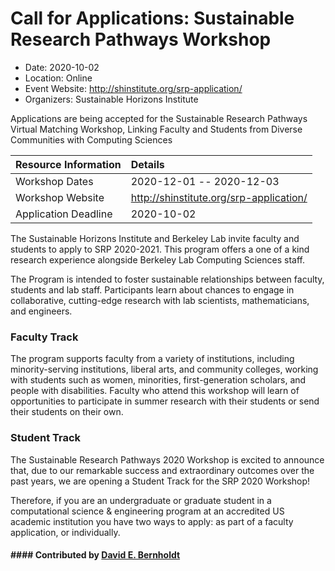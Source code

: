 # Call for Applications: Sustainable Research Pathways Workshop

- Date: 2020-10-02
- Location: Online
- Event Website: http://shinstitute.org/srp-application/
- Organizers: Sustainable Horizons Institute
			   
Applications are being accepted for the Sustainable Research Pathways Virtual Matching Workshop, Linking Faculty and Students from Diverse Communities with Computing Sciences 

Resource Information | Details
:--- | :---			   
Workshop Dates | 2020-12-01 -- 2020-12-03
Workshop Website | http://shinstitute.org/srp-application/
Application Deadline | 2020-10-02

The Sustainable Horizons Institute and Berkeley Lab invite faculty and students to apply to SRP 2020-2021. This program offers a one of a kind research experience alongside Berkeley Lab Computing Sciences staff.

The Program is intended to foster sustainable relationships between faculty, students and lab staff. Participants learn about chances to engage in collaborative, cutting-edge research with lab scientists, mathematicians, and engineers.

### Faculty Track

The program supports faculty from a variety of institutions, including minority-serving institutions, liberal arts, and community colleges, working with students such as women, minorities, first-generation scholars, and people with disabilities. Faculty who attend this workshop will learn of opportunities to participate in summer research with their students or send their students on their own.

### Student Track

The Sustainable Research Pathways 2020 Workshop is excited to announce that, due to our remarkable success and extraordinary outcomes over the past years, we are opening a Student Track for the SRP 2020 Workshop!

Therefore, if you are an undergraduate or graduate student in a computational science & engineering program at an accredited US academic institution you have two ways to apply: as part of a faculty application, or individually.

#### #### Contributed by [David E. Bernholdt](https://github.com/bernhold "David E. Bernholdt GitHub profile")

<!---
Publish: publish
Categories: Collaboration
Topics: conferences and workshops
Level: 2
Prerequisites: default
Aggregate: none
--->

